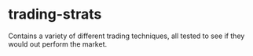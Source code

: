 # trading-strats
Contains a variety of different trading techniques, all tested to see if they would out perform the market.
